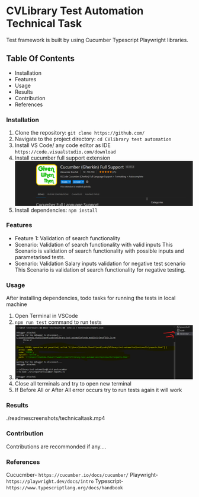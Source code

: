 # CVLibrary Test Automation Technical Task

Test framework is built by using Cucumber Typescript Playwright libraries. 

## Table Of Contents
- Installation
- Features
- Usage
- Results
- Contribution
- References

### Installation

1. Clone the repository: `git clone https://github.com/`
2. Navigate to the project directory: `cd CVlibrary test automation`
3. Install VS Code/ any code editor as IDE `https://code.visualstudio.com/download`
4. Install cucumber full support extension 
 ![Extension](readmescreenshots/Extension.png)
5. Install dependencies: `npm install`

### Features

- Feature 1: Validation of search functionality
- Scenario: Validation of search functionality with valid inputs 
     This Scenario is validation of search functionality with possible inputs and parametarised tests.  
- Scenario: Validation Salary inputs validation for negative test scenario
     This Scenario is validation of search functionality for negative testing.  


### Usage

After installing dependencies, todo tasks for running the tests in local machine

1. Open Terminal in VSCode 
2. `npm run test` command to run tests 
3. ![if terminal got error](readmescreenshots/image.png)
4. Close all terminals and try to open new terminal 
5. If Before All or After All error occurs try to run tests again it will work

### Results
 ./readmescreenshots/technicaltask.mp4

### Contribution

 Contributions are recommonded if any....

### References

 Cucucmber- `https://cucumber.io/docs/cucumber/`
 Playwright- `https://playwright.dev/docs/intro`
 Typescript- `https://www.typescriptlang.org/docs/handbook`



